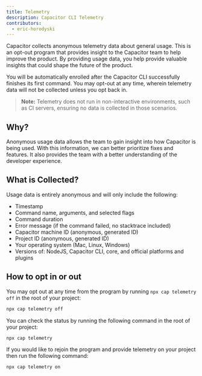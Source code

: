 ```yaml
---
title: Telemetry
description: Capacitor CLI Telemetry
contributors:
  - eric-horodyski
---
```


Capacitor collects anonymous telemetry data about general usage. This is an opt-out program that provides insight to the Capacitor team to help improve the product. By providing usage data, you help provide valuable insights that could shape the future of the product.

You will be automatically enrolled after the Capacitor CLI successfully finishes its first command. You may opt-out at any time, wherein telemetry data will not be collected unless you opt back in. 

> **Note:** Telemetry does not run in non-interactive environments, such as CI servers, ensuring no data is collected in those scenarios. 

## Why?

Anonymous usage data allows the team to gain insight into how Capacitor is being used. With this information, we can better prioritize fixes and features. It also provides the team with a better understanding of the developer experience.

## What is Collected?

Usage data is entirely anonymous and will only include the following:

* Timestamp
* Command name, arguments, and selected flags
* Command duration
* Error message (if the command failed, no stacktrace included)
* Capacitor machine ID (anonymous, generated ID)
* Project ID (anonymous, generated ID)
* Your operating system (Mac, Linux, Windows)
* Versions of: NodeJS, Capacitor CLI, core, and official platforms and plugins

## How to opt in or out

You may opt out at any time from the program by running `npx cap telemetry off` in the root of your project:

```bash
npx cap telemetry off
```

You can check the status by running the following command in the root of your project:

```bash
npx cap telemetry
```

If you would like to rejoin the program and provide telemetry on your project then run the following command:

```bash
npx cap telemetry on
```
